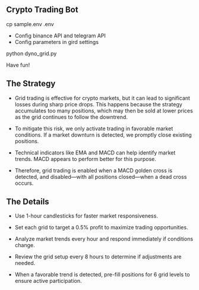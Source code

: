 ## Crypto Trading Bot

cp sample.env .env

- Config binance API and telegram API
- Config parameters in gird settings

python dyno_grid.py

Have fun!

## The Strategy

- Grid trading is effective for crypto markets, but it can lead to significant losses during sharp price drops. This happens because the strategy accumulates too many positions, which may then be sold at lower prices as the grid continues to follow the downtrend.

- To mitigate this risk, we only activate trading in favorable market conditions. If a market downturn is detected, we promptly close existing positions.

- Technical indicators like EMA and MACD can help identify market trends. MACD appears to perform better for this purpose.

- Therefore, grid trading is enabled when a MACD golden cross is detected, and disabled—with all positions closed—when a dead cross occurs.

## The Details

- Use 1-hour candlesticks for faster market responsiveness.

- Set each grid to target a 0.5% profit to maximize trading opportunities.

- Analyze market trends every hour and respond immediately if conditions change.

- Review the grid setup every 8 hours to determine if adjustments are needed.

- When a favorable trend is detected, pre-fill positions for 6 grid levels to ensure active participation.


